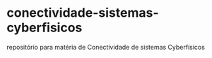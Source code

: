 # conectividade-sistemas-cyberfisicos
repositório para matéria de Conectividade de sistemas Cyberfísicos 

